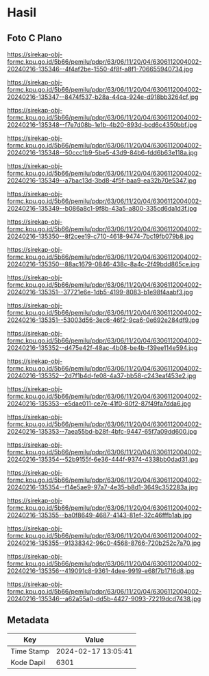 # Hasil

## Foto C Plano

https://sirekap-obj-formc.kpu.go.id/5b66/pemilu/pdpr/63/06/11/20/04/6306112004002-20240216-135346--4f4af2be-1550-4f8f-a8f1-706655940734.jpg

https://sirekap-obj-formc.kpu.go.id/5b66/pemilu/pdpr/63/06/11/20/04/6306112004002-20240216-135347--8474f537-b28a-44ca-924e-d918bb3264cf.jpg

https://sirekap-obj-formc.kpu.go.id/5b66/pemilu/pdpr/63/06/11/20/04/6306112004002-20240216-135348--f7e7d08b-1e1b-4b20-893d-bcd6c4350bbf.jpg

https://sirekap-obj-formc.kpu.go.id/5b66/pemilu/pdpr/63/06/11/20/04/6306112004002-20240216-135348--50ccc1b9-5be5-43d9-84b6-fdd6b63e118a.jpg

https://sirekap-obj-formc.kpu.go.id/5b66/pemilu/pdpr/63/06/11/20/04/6306112004002-20240216-135349--a7bac13d-3bd8-4f5f-baa9-ea32b70e5347.jpg

https://sirekap-obj-formc.kpu.go.id/5b66/pemilu/pdpr/63/06/11/20/04/6306112004002-20240216-135349--b086a8c1-9f8b-43a5-a800-335cd6da1d3f.jpg

https://sirekap-obj-formc.kpu.go.id/5b66/pemilu/pdpr/63/06/11/20/04/6306112004002-20240216-135350--8f2cee19-c710-4618-9474-7bc19fb079b8.jpg

https://sirekap-obj-formc.kpu.go.id/5b66/pemilu/pdpr/63/06/11/20/04/6306112004002-20240216-135350--88ac1679-0846-438c-8a4c-2f49bdd865ce.jpg

https://sirekap-obj-formc.kpu.go.id/5b66/pemilu/pdpr/63/06/11/20/04/6306112004002-20240216-135351--37721e6e-1db5-4199-8083-b1e98f4aabf3.jpg

https://sirekap-obj-formc.kpu.go.id/5b66/pemilu/pdpr/63/06/11/20/04/6306112004002-20240216-135351--53003d56-3ec6-46f2-9ca6-0e692e284df9.jpg

https://sirekap-obj-formc.kpu.go.id/5b66/pemilu/pdpr/63/06/11/20/04/6306112004002-20240216-135352--d475e42f-48ac-4b08-be4b-f39ee114e594.jpg

https://sirekap-obj-formc.kpu.go.id/5b66/pemilu/pdpr/63/06/11/20/04/6306112004002-20240216-135352--2d7f1b4d-fe08-4a37-bb58-c243eaf453e2.jpg

https://sirekap-obj-formc.kpu.go.id/5b66/pemilu/pdpr/63/06/11/20/04/6306112004002-20240216-135353--e5dae011-ce7e-41f0-80f2-87f49fa7dda6.jpg

https://sirekap-obj-formc.kpu.go.id/5b66/pemilu/pdpr/63/06/11/20/04/6306112004002-20240216-135353--7aea55bd-b28f-4bfc-9447-65f7a09dd600.jpg

https://sirekap-obj-formc.kpu.go.id/5b66/pemilu/pdpr/63/06/11/20/04/6306112004002-20240216-135354--52b9155f-6e36-444f-9374-4338bb0dad31.jpg

https://sirekap-obj-formc.kpu.go.id/5b66/pemilu/pdpr/63/06/11/20/04/6306112004002-20240216-135354--f14e5ae9-97a7-4e35-b8d1-3649c352283a.jpg

https://sirekap-obj-formc.kpu.go.id/5b66/pemilu/pdpr/63/06/11/20/04/6306112004002-20240216-135355--ba0f8649-4687-4143-81ef-32c46fffb1ab.jpg

https://sirekap-obj-formc.kpu.go.id/5b66/pemilu/pdpr/63/06/11/20/04/6306112004002-20240216-135355--91338342-96c0-4568-8766-720b252c7a70.jpg

https://sirekap-obj-formc.kpu.go.id/5b66/pemilu/pdpr/63/06/11/20/04/6306112004002-20240216-135356--419091c8-9361-4dee-9919-e68f7b1716d8.jpg

https://sirekap-obj-formc.kpu.go.id/5b66/pemilu/pdpr/63/06/11/20/04/6306112004002-20240216-135346--a62a55a0-dd5b-4427-9093-72219dcd7438.jpg


## Metadata

| Key        | Value               |
| ---------- | ------------------- |
| Time Stamp | 2024-02-17 13:05:41 |
| Kode Dapil | 6301                |



